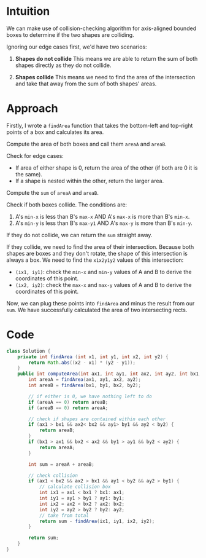 # Intuition

<!-- Describe your first thoughts on how to solve this problem. -->

We can make use of collision-checking algorithm for axis-aligned bounded boxes to determine if the two shapes are colliding.

Ignoring our edge cases first, we'd have two scenarios:

1. **Shapes do not collide**
   This means we are able to return the sum of both shapes directly as they do not collide.

2. **Shapes collide**
   This means we need to find the area of the intersection and take that away from the sum of both shapes' areas.

# Approach

<!-- Describe your approach to solving the problem. -->

Firstly, I wrote a `findArea` function that takes the bottom-left and top-right points of a box and calculates its area.

Compute the area of both boxes and call them `areaA` and `areaB`.

Check for edge cases:

- If area of either shape is 0, return the area of the other (if both are 0 it is the same).
- If a shape is nested within the other, return the larger area.

Compute the `sum` of `areaA` and `areaB`.

Check if both boxes collide. The conditions are:

1. A's `min-x` is less than B's `max-x` AND A's `max-x` is more than B's `min-x`.
2. A's `min-y` is less than B's `max-y1` AND A's `max-y` is more than B's `min-y`.

If they do not collide, we can return the `sum` straight away.

If they collide, we need to find the area of their intersection. Because both shapes are boxes and they don't rotate, the shape of this intersection is always a box. We need to find the `x1x2y1y2` values of this intersection:

- `(ix1, iy1)`: check the `min-x` and `min-y` values of A and B to derive the coordinates of this point.
- `(ix2, iy2)`: check the `max-x` and `max-y` values of A and B to derive the coordinates of this point.

Now, we can plug these points into `findArea` and minus the result from our `sum`. We have successfully calculated the area of two intersecting rects.

# Code

```java
class Solution {
    private int findArea (int x1, int y1, int x2, int y2) {
        return Math.abs((x2 - x1) * (y2 - y1));
    }
    public int computeArea(int ax1, int ay1, int ax2, int ay2, int bx1, int by1, int bx2, int by2) {
        int areaA = findArea(ax1, ay1, ax2, ay2);
        int areaB = findArea(bx1, by1, bx2, by2);

        // if either is 0, we have nothing left to do
        if (areaA == 0) return areaB;
        if (areaB == 0) return areaA;

        // check if shapes are contained within each other
        if (ax1 > bx1 && ax2< bx2 && ay1> by1 && ay2 < by2) {
            return areaB;
        }
        if (bx1 > ax1 && bx2 < ax2 && by1 > ay1 && by2 < ay2) {
            return areaA;
        }

        int sum = areaA + areaB;

        // check collision
        if (ax1 < bx2 && ax2 > bx1 && ay1 < by2 && ay2 > by1) {
            // calculate collision box
            int ix1 = ax1 < bx1 ? bx1: ax1;
            int iy1 = ay1 > by1 ? ay1: by1;
            int ix2 = ax2 < bx2 ? ax2: bx2;
            int iy2 = ay2 > by2 ? by2: ay2;
            // take from total
            return sum - findArea(ix1, iy1, ix2, iy2);
        }

        return sum;
    }
}
```
